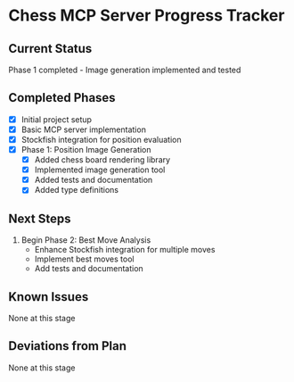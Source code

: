 # Chess MCP Server Progress Tracker

## Current Status
Phase 1 completed - Image generation implemented and tested

## Completed Phases
- [x] Initial project setup
- [x] Basic MCP server implementation
- [x] Stockfish integration for position evaluation
- [x] Phase 1: Position Image Generation
  - [x] Added chess board rendering library
  - [x] Implemented image generation tool
  - [x] Added tests and documentation
  - [x] Added type definitions

## Next Steps
1. Begin Phase 2: Best Move Analysis
   - Enhance Stockfish integration for multiple moves
   - Implement best moves tool
   - Add tests and documentation

## Known Issues
None at this stage

## Deviations from Plan
None at this stage 